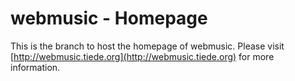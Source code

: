 webmusic - Homepage
===================

This is the branch to host the homepage of webmusic. Please visit [http://webmusic.tiede.org](http://webmusic.tiede.org) for more information.
